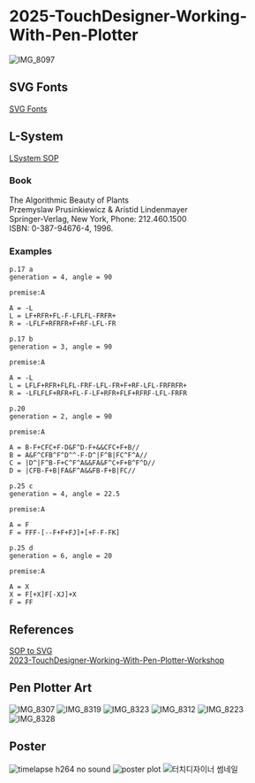 # 2025-TouchDesigner-Working-With-Pen-Plotter

![IMG_8097](https://github.com/user-attachments/assets/07d9a714-ed65-4b05-b883-72a9d8223ff7)

## SVG Fonts
[SVG Fonts](https://gitlab.com/oskay/svg-fonts)

## L-System
[LSystem SOP](https://docs.derivative.ca/LSystem_SOP)

### Book
The Algorithmic Beauty of Plants    
Przemyslaw Prusinkiewicz & Aristid Lindenmayer    
Springer-Verlag, New York, Phone: 212.460.1500    
ISBN: 0-387-94676-4, 1996.    

### Examples
```
p.17 a
generation = 4, angle = 90

premise:A

A = -L
L = LF+RFR+FL-F-LFLFL-FRFR+
R = -LFLF+RFRFR+F+RF-LFL-FR
```

```
p.17 b
generation = 3, angle = 90

premise:A

A = -L
L = LFLF+RFR+FLFL-FRF-LFL-FR+F+RF-LFL-FRFRFR+
R = -LFLFLF+RFR+FL-F-LF+RFR+FLF+RFRF-LFL-FRFR
```

```
p.20
generation = 2, angle = 90

premise:A

A = B-F+CFC+F-D&F^D-F+&&CFC+F+B//
B = A&F^CFB^F^D^^-F-D^|F^B|FC^F^A//
C = |D^|F^B-F+C^F^A&&FA&F^C+F+B^F^D//
D = |CFB-F+B|FA&F^A&&FB-F+B|FC//
```

```
p.25 c
generation = 4, angle = 22.5

premise:A

A = F
F = FFF-[--F+F+FJ]+[+F-F-FK]
```

```
p.25 d
generation = 6, angle = 20

premise:A

A = X
X = F[+X]F[-XJ]+X
F = FF
```

## References
[SOP to SVG](https://github.com/raganmd/touchdesigner-sop-to-svg)    
[2023-TouchDesigner-Working-With-Pen-Plotter-Workshop](https://github.com/gwangyu-lee/2023-TouchDesigner-Working-With-Pen-Plotter-Workshop?tab=readme-ov-file)

## Pen Plotter Art

![IMG_8307](https://github.com/user-attachments/assets/fc5276c9-04f2-4b1e-a8f2-4fcbe135562c)
![IMG_8319](https://github.com/user-attachments/assets/aa176c19-3a32-403f-8153-a72e74d3b75d)
![IMG_8323](https://github.com/user-attachments/assets/2efc320a-8c3a-4413-970a-3cc887fb32fd)
![IMG_8312](https://github.com/user-attachments/assets/a410a85f-63f8-4196-96a1-6ebeea8ed9a2)
![IMG_8223](https://github.com/user-attachments/assets/f262aff0-97f1-420e-bbc5-222f65bac000)
![IMG_8328](https://github.com/user-attachments/assets/97985f24-2800-43f6-8f13-f28ef6c0d764)

## Poster

![timelapse h264 no sound](https://github.com/user-attachments/assets/490233bf-7ed0-4d6b-b664-899bad4957b6)
![poster plot](https://github.com/user-attachments/assets/2046cf89-ffe6-4c16-85bb-140ce6327259)
![터치디자이너 썸네일](https://github.com/user-attachments/assets/aca1f2d4-165a-4171-879d-00e92b9e4ddd)
